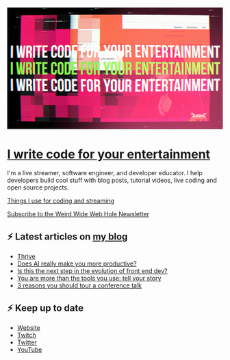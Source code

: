 ![!write code for your entertainment](trailer_thumb.png)

# [I write code for your entertainment](https://www.twitch.tv/videos/1971055901)

I'm a live streamer, software engineer, and developer educator. I help developers build cool stuff with blog posts,
tutorial videos, live coding and open source projects.

[Things I use for coding and streaming](https://whitep4nth3r.com/uses/)

[Subscribe to the Weird Wide Web Hole Newsletter](https://buttondown.email/weirdwidewebhole)

## ⚡️ Latest articles on [my blog](https://whitep4nth3r.com)

<!-- BLOG-POST-LIST:START -->
- [Thrive](https://whitep4nth3r.com/blog/thrive/)
- [Does AI really make you more productive?](https://blog.nordcraft.com/does-ai-really-make-you-more-productive)
- [Is this the next step in the evolution of front end dev?](https://whitep4nth3r.com/blog/the-next-step-in-the-evolution-of-front-end-dev/)
- [You are more than the tools you use: tell your story](https://whitep4nth3r.com/blog/you-are-more-than-the-tools-you-use/)
- [3 reasons you should tour a conference talk](https://whitep4nth3r.com/blog/3-reasons-you-should-tour-a-conference-talk/)
<!-- BLOG-POST-LIST:END -->

## ⚡️ Keep up to date

- [Website](https://whitep4nth3r.com/)
- [Twitch](https://twitch.tv/whitep4nth3r)
- [Twitter](https://twitter.com/whitep4nth3r)
- [YouTube](https://www.youtube.com/c/whitep4nth3r/videos)
